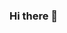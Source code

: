 ### Hi there 👋

<!--
**Grym68/Grym68** is a ✨ _special_ ✨ repository because its `README.md` (this file) appears on your GitHub profile.

#This is the beginning

Here are some ideas to get you started:

- 🔭 I’m currently working on ...
- 🌱 I’m currently learning ...
- 👯 I’m looking to collaborate on ...
- 🤔 I’m looking for help with ...
- 💬 Ask me about ...
- 📫 How to reach me: ...
- 😄 Pronouns: ...
- ⚡ Fun fact: ...
-->

